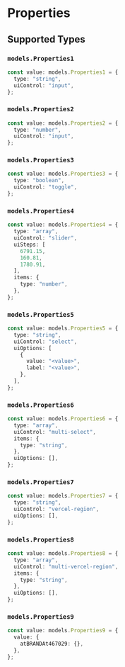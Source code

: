 # Properties


## Supported Types

### `models.Properties1`

```typescript
const value: models.Properties1 = {
  type: "string",
  uiControl: "input",
};
```

### `models.Properties2`

```typescript
const value: models.Properties2 = {
  type: "number",
  uiControl: "input",
};
```

### `models.Properties3`

```typescript
const value: models.Properties3 = {
  type: "boolean",
  uiControl: "toggle",
};
```

### `models.Properties4`

```typescript
const value: models.Properties4 = {
  type: "array",
  uiControl: "slider",
  uiSteps: [
    6791.15,
    160.81,
    1780.91,
  ],
  items: {
    type: "number",
  },
};
```

### `models.Properties5`

```typescript
const value: models.Properties5 = {
  type: "string",
  uiControl: "select",
  uiOptions: [
    {
      value: "<value>",
      label: "<value>",
    },
  ],
};
```

### `models.Properties6`

```typescript
const value: models.Properties6 = {
  type: "array",
  uiControl: "multi-select",
  items: {
    type: "string",
  },
  uiOptions: [],
};
```

### `models.Properties7`

```typescript
const value: models.Properties7 = {
  type: "string",
  uiControl: "vercel-region",
  uiOptions: [],
};
```

### `models.Properties8`

```typescript
const value: models.Properties8 = {
  type: "array",
  uiControl: "multi-vercel-region",
  items: {
    type: "string",
  },
  uiOptions: [],
};
```

### `models.Properties9`

```typescript
const value: models.Properties9 = {
  value: {
    atBRANDAt467029: {},
  },
};
```

